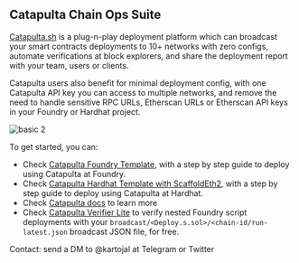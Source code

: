 ## Catapulta Chain Ops Suite

[Catapulta.sh](https://catapulta.sh) is a plug-n-play deployment platform which can broadcast your smart contracts deployments to 10+ networks with zero configs, automate verifications at block explorers, and share the deployment report with your team, users or clients.

Catapulta users also benefit for minimal deployment config, with one Catapulta API key you can access to multiple networks, and remove the need to handle sensitive RPC URLs, Etherscan URLs or Etherscan API keys in your Foundry or Hardhat project.

![basic 2](https://github.com/catapulta-sh/.github/assets/11179847/5d48c1b7-3517-4b2d-a7a6-5d82602eadcb)

To get started, you can:
- Check [Catapulta Foundry Template](https://github.com/catapulta-sh/catapulta-forge-template), with a step by step guide to deploy using Catapulta at Foundry.
- Check [Catapulta Hardhat Template with ScaffoldEth2](https://github.com/catapulta-sh/catapulta-scaffold-eth-2), with a step by step guide to deploy using Catapulta at Hardhat.
- Check [Catapulta docs](https://catapulta.sh/docs) to learn more
- Check [Catapulta Verifier Lite](https://github.com/catapulta-sh/verifier) to verify nested Foundry script deployments with your `broadcast/<Deploy.s.sol>/<chain-id/run-latest.json` broadcast JSON file, for free.



Contact: send a DM to @kartojal at Telegram or Twitter
